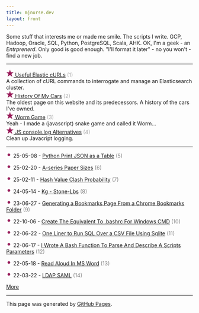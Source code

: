```yaml
---
title: mjnurse.dev
layout: front
---
```

Some stuff that interests me or made me smile.  The scripts I write.  GCP, Hadoop, Oracle, SQL, Python, PostgreSQL, Scala, AHK.  OK, I'm a geek - an *Entrprenerd*. Only good is good enough.   "I'll format it later" - no you won't - find a new job.
<hr>
<div class="row">
<div class="tile">
<img src="images/Star.png" width="20px"><a class="tilelink" id="listitem1" href="/Elasticsearch-E/Useful_Elasticsearch_cURLS.html">
Useful Elastic cURLs</a>&nbsp;<span style="color: #AAAAAA">(1)</span><br>
A collection of cURL commands to interrogate and manage an Elasticsearch cluster.
</div>
<div class="tile">
<img src="images/Star.png" width="20px"><a class="tilelink" id="listitem2" href="/Misc-M/History_Of_My_Cars">
History Of My Cars</a>&nbsp;<span style="color: #AAAAAA">(2)</span><br>
The oldest page on this website and its predecessors.  A history of the cars I've owned.
</div>
<div class="tile">
<img src="images/Star.png" width="20px"><a class="tilelink" id="listitem3" href="/Misc-M/Worm_Game">
Worm Game</a>&nbsp;<span style="color: #AAAAAA">(3)</span><br>
Yeah - I made a (javascript) snake game and called it Worm...
</div>
<div class="tile">
<img src="images/Star.png" width="20px"><a class="tilelink" id="listitem4" href="/Blog-B/20-10-29_-_Using_the_console.log_Alternatives">
JS console.log Alternatives</a>&nbsp;<span style="color: #AAAAAA">(4)</span><br>
Clean up Javacript logging.
</div>
</div>
<hr>
<p class="bloglist"><img src="images\/Dot.png" width="15px"> 25-05-08 -  <a class="bloglistlink" id="listitem5" href="Blog-B/25-05-08_-_Python_Print_JSON_as_a_Table.html">Python Print JSON as a Table</a> <span style="color: grey">(5)</span></p>
<p class="bloglist"><img src="images\/Dot.png" width="15px"> 25-02-20 -  <a class="bloglistlink" id="listitem6" href="Blog-B/25-02-20_-_A-series_Paper_Sizes.html">A-series Paper Sizes</a> <span style="color: grey">(6)</span></p>
<p class="bloglist"><img src="images\/Dot.png" width="15px"> 25-02-11 -  <a class="bloglistlink" id="listitem7" href="Blog-B/25-02-11_-_Hash_Value_Clash_Probability.html">Hash Value Clash Probability</a> <span style="color: grey">(7)</span></p>
<p class="bloglist"><img src="images\/Dot.png" width="15px"> 24-05-14 -  <a class="bloglistlink" id="listitem8" href="Blog-B/24-05-14_-_Kg_-_Stone-Lbs.html">Kg - Stone-Lbs</a> <span style="color: grey">(8)</span></p>
<p class="bloglist"><img src="images\/Dot.png" width="15px"> 23-06-27 -  <a class="bloglistlink" id="listitem9" href="Blog-B/23-06-27_-_Generating_a_Bookmarks_Page_From_a_Chrome_Bookmarks_Folder.html">Generating a Bookmarks Page From a Chrome Bookmarks Folder</a> <span style="color: grey">(9)</span></p>
<p class="bloglist"><img src="images\/Dot.png" width="15px"> 22-10-06 -  <a class="bloglistlink" id="listitem10" href="Blog-B/22-10-06_-_Create_The_Equivalent_To_.bashrc_For_Windows_CMD.html">Create The Equivalent To .bashrc For Windows CMD</a> <span style="color: grey">(10)</span></p>
<p class="bloglist"><img src="images\/Dot.png" width="15px"> 22-06-22 -  <a class="bloglistlink" id="listitem11" href="Blog-B/22-06-22_-_One_Liner_to_Run_SQL_Over_a_CSV_File_Using_Sqlite.html">One Liner to Run SQL Over a CSV File Using Sqlite</a> <span style="color: grey">(11)</span></p>
<p class="bloglist"><img src="images\/Dot.png" width="15px"> 22-06-17 -  <a class="bloglistlink" id="listitem12" href="Blog-B/22-06-17_-_I_Wrote_A_Bash_Function_To_Parse_And_Describe_A_Scripts_Parameters.html">I Wrote A Bash Function To Parse And Describe A Scripts Parameters</a> <span style="color: grey">(12)</span></p>
<p class="bloglist"><img src="images\/Dot.png" width="15px"> 22-05-18 -  <a class="bloglistlink" id="listitem13" href="Blog-B/22-05-18_-_Read_Aloud_In_MS_Word.html">Read Aloud In MS Word</a> <span style="color: grey">(13)</span></p>
<p class="bloglist"><img src="images\/Dot.png" width="15px"> 22-03-22 -  <a class="bloglistlink" id="listitem14" href="Blog-B/22-03-22_-_LDAP_SAML.html">LDAP SAML</a> <span style="color: grey">(14)</span></p>
<p><a href="Blog-B">More</a></p>
<script>gMaxNum=15-1</script>

<hr>
<p class="pagedate">This page was generated by <a href=".">GitHub Pages</a>.</p>
